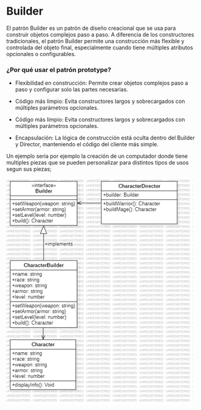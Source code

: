 # Builder
   
El patrón Builder es un patrón de diseño creacional que se usa para construir objetos complejos paso a paso. A diferencia de los constructores tradicionales, el patrón Builder permite una construcción más flexible y controlada del objeto final, especialmente cuando tiene múltiples atributos opcionales o configurables.

### ¿Por qué usar el patrón prototype?

- Flexibilidad en construcción: Permite crear objetos complejos paso a paso y configurar solo las partes necesarias.

- Código más limpio: Evita constructores largos y sobrecargados con múltiples parámetros opcionales.

- Código más limpio: Evita constructores largos y sobrecargados con múltiples parámetros opcionales.

- Encapsulación: La lógica de construcción está oculta dentro del Builder y Director, manteniendo el código del cliente más simple.

Un ejemplo seria por ejemplo la creación de un computador donde tiene multiples piezas que se pueden personalizar para distintos tipos de usos segun sus piezas;

![Diagrama de clases Builder](../../assets/Builder.jpg)
